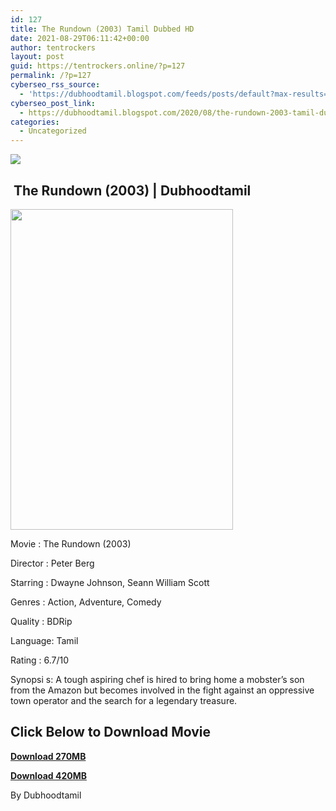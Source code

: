 ```yaml
---
id: 127
title: The Rundown (2003) Tamil Dubbed HD
date: 2021-08-29T06:11:42+00:00
author: tentrockers
layout: post
guid: https://tentrockers.online/?p=127
permalink: /?p=127
cyberseo_rss_source:
  - 'https://dubhoodtamil.blogspot.com/feeds/posts/default?max-results=150&start-index=151'
cyberseo_post_link:
  - https://dubhoodtamil.blogspot.com/2020/08/the-rundown-2003-tamil-dubbed-hd.html
categories:
  - Uncategorized
---
```

<div class="media_block">
  <img src="https://1.bp.blogspot.com/-TsmfgWyWS9E/XzYtQGqYPBI/AAAAAAAAB_0/Mo8GD_ZARFE8Xj320LmQ9iZihAgMduZ5ACNcBGAsYHQ/s72-w356-h513-c/139137.jpg" class="media_thumbnail" />
</div>

## &nbsp;The Rundown (2003) | Dubhoodtamil

<div class="separator">
  <a href="https://1.bp.blogspot.com/-TsmfgWyWS9E/XzYtQGqYPBI/AAAAAAAAB_0/Mo8GD_ZARFE8Xj320LmQ9iZihAgMduZ5ACNcBGAsYHQ/s1426/139137.jpg" imageanchor="1"><img loading="lazy" border="0" data-original-height="1426" data-original-width="1000" height="513" src="https://1.bp.blogspot.com/-TsmfgWyWS9E/XzYtQGqYPBI/AAAAAAAAB_0/Mo8GD_ZARFE8Xj320LmQ9iZihAgMduZ5ACNcBGAsYHQ/w356-h513/139137.jpg" width="356" /></a>
</div>

Movie	<span></span>:	<span></span>The Rundown (2003)

Director	<span></span>:	<span></span>Peter Berg

Starring	<span></span>:	<span></span>Dwayne Johnson, Seann William Scott

Genres	<span></span>:	<span></span>Action, Adventure, Comedy

Quality	<span></span>:	<span></span>BDRip

Language:	<span></span>Tamil

Rating	<span></span>:	<span></span>6.7/10

Synopsi s: A tough aspiring chef is hired to bring home a mobster&#8217;s son from the Amazon but becomes involved in the fight against an oppressive town operator and the search for a legendary treasure.

## **<span>Click Below to Download Movie</span>**

**<span><a href="https://oncehelp.com/rundown-1" target="_blank" rel="noopener">Download 270MB</a></span>**

**<span><a href="https://oncehelp.com/rundown-2" target="_blank" rel="noopener">Download 420MB</a></span>**

By Dubhoodtamil